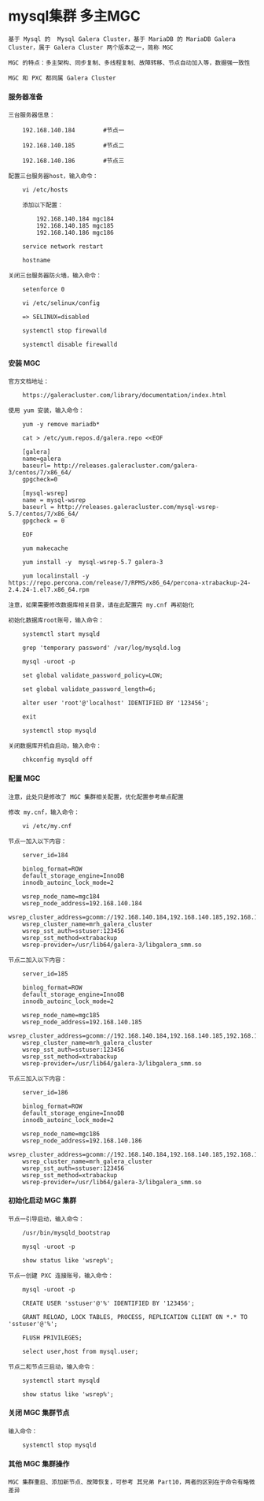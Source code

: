 
# mysql集群 多主MGC

    基于 Mysql 的  Mysql Galera Cluster，基于 MariaDB 的 MariaDB Galera Cluster，属于 Galera Cluster 两个版本之一，简称 MGC

    MGC 的特点：多主架构、同步复制、多线程复制、故障转移、节点自动加入等，数据强一致性

    MGC 和 PXC 都同属 Galera Cluster

#### 服务器准备

    三台服务器信息：

        192.168.140.184        #节点一

        192.168.140.185        #节点二

        192.168.140.186        #节点三

    配置三台服务器host，输入命令：

        vi /etc/hosts

        添加以下配置：

            192.168.140.184 mgc184
            192.168.140.185 mgc185
            192.168.140.186 mgc186

        service network restart

        hostname

    关闭三台服务器防火墙，输入命令：

        setenforce 0

        vi /etc/selinux/config

        => SELINUX=disabled

        systemctl stop firewalld

        systemctl disable firewalld

#### 安装 MGC

    官方文档地址：

        https://galeracluster.com/library/documentation/index.html

    使用 yum 安装，输入命令：

        yum -y remove mariadb*

        cat > /etc/yum.repos.d/galera.repo <<EOF

        [galera]
        name=galera
        baseurl= http://releases.galeracluster.com/galera-3/centos/7/x86_64/
        gpgcheck=0

        [mysql-wsrep]
        name = mysql-wsrep
        baseurl = http://releases.galeracluster.com/mysql-wsrep-5.7/centos/7/x86_64/
        gpgcheck = 0

        EOF

        yum makecache

        yum install -y  mysql-wsrep-5.7 galera-3

        yum localinstall -y https://repo.percona.com/release/7/RPMS/x86_64/percona-xtrabackup-24-2.4.24-1.el7.x86_64.rpm

    注意，如果需要修改数据库相关目录，请在此配置完 my.cnf 再初始化

    初始化数据库root账号，输入命令：

        systemctl start mysqld

        grep 'temporary password' /var/log/mysqld.log

        mysql -uroot -p

        set global validate_password_policy=LOW;

        set global validate_password_length=6;

        alter user 'root'@'localhost' IDENTIFIED BY '123456';

        exit

        systemctl stop mysqld

    关闭数据库开机自启动，输入命令：

        chkconfig mysqld off

#### 配置 MGC

    注意，此处只是修改了 MGC 集群相关配置，优化配置参考单点配置

    修改 my.cnf，输入命令：

        vi /etc/my.cnf

    节点一加入以下内容：

        server_id=184

        binlog_format=ROW
        default_storage_engine=InnoDB
        innodb_autoinc_lock_mode=2

        wsrep_node_name=mgc184
        wsrep_node_address=192.168.140.184
        wsrep_cluster_address=gcomm://192.168.140.184,192.168.140.185,192.168.140.186
        wsrep_cluster_name=mrh_galera_cluster
        wsrep_sst_auth=sstuser:123456
        wsrep_sst_method=xtrabackup
        wsrep-provider=/usr/lib64/galera-3/libgalera_smm.so

    节点二加入以下内容：

        server_id=185

        binlog_format=ROW
        default_storage_engine=InnoDB
        innodb_autoinc_lock_mode=2

        wsrep_node_name=mgc185
        wsrep_node_address=192.168.140.185
        wsrep_cluster_address=gcomm://192.168.140.184,192.168.140.185,192.168.140.186
        wsrep_cluster_name=mrh_galera_cluster
        wsrep_sst_auth=sstuser:123456
        wsrep_sst_method=xtrabackup
        wsrep-provider=/usr/lib64/galera-3/libgalera_smm.so

    节点三加入以下内容：

        server_id=186

        binlog_format=ROW
        default_storage_engine=InnoDB
        innodb_autoinc_lock_mode=2

        wsrep_node_name=mgc186
        wsrep_node_address=192.168.140.186
        wsrep_cluster_address=gcomm://192.168.140.184,192.168.140.185,192.168.140.186
        wsrep_cluster_name=mrh_galera_cluster
        wsrep_sst_auth=sstuser:123456
        wsrep_sst_method=xtrabackup
        wsrep-provider=/usr/lib64/galera-3/libgalera_smm.so

#### 初始化启动 MGC 集群

    节点一引导启动，输入命令：

        /usr/bin/mysqld_bootstrap

        mysql -uroot -p

        show status like 'wsrep%';

    节点一创建 PXC 连接账号，输入命令：

        mysql -uroot -p

        CREATE USER 'sstuser'@'%' IDENTIFIED BY '123456';

        GRANT RELOAD, LOCK TABLES, PROCESS, REPLICATION CLIENT ON *.* TO 'sstuser'@'%';

        FLUSH PRIVILEGES;

        select user,host from mysql.user;

    节点二和节点三启动，输入命令：

        systemctl start mysqld

        show status like 'wsrep%';

#### 关闭 MGC 集群节点

    输入命令：

        systemctl stop mysqld

#### 其他 MGC 集群操作

    MGC 集群重启、添加新节点、故障恢复，可参考 其兄弟 Part10，两者的区别在于命令有略微差异

